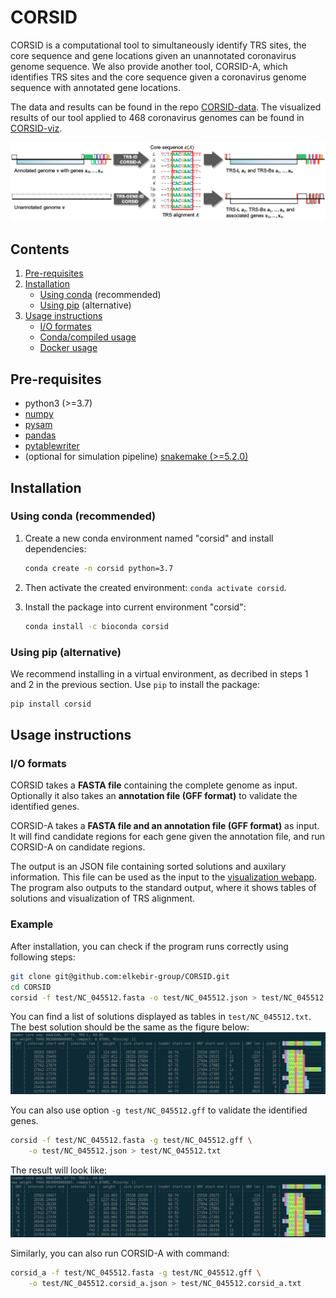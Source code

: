 # CORSID

CORSID is a computational tool to simultaneously identify TRS sites, the core sequence and gene locations given an unannotated coronavirus genome sequence.
We also provide another tool, CORSID-A, which identifies TRS sites and the core sequence given a coronavirus genome sequence with annotated gene locations.

The data and results can be found in the repo [CORSID-data](https://github.com/elkebir-group/CORSID-data). The visualized results of our tool applied to 468 coronavirus genomes can be found in [CORSID-viz](https://elkebir-group.github.io/CORSID-viz/).

![Figure](doc/overview.png)

## Contents

  1. [Pre-requisites](#pre-requisites)
  2. [Installation](#install)
      * [Using conda](#conda) (recommended)
      * [Using pip](#pip) (alternative)
  3. [Usage instructions](#usage)
      * [I/O formates](#io)
      * [Conda/compiled usage](#conda-usage)
      * [Docker usage](#docker-usage)

<a name="pre-requisites"></a>

## Pre-requisites
+ python3 (>=3.7)
+ [numpy](https://numpy.org/doc/)
+ [pysam](https://pysam.readthedocs.io/en/latest/)
+ [pandas](https://pandas.pydata.org/pandas-docs/stable/index.html)
+ [pytablewriter](https://pytablewriter.readthedocs.io/en/latest/)
+ (optional for simulation pipeline) [snakemake (>=5.2.0)](https://snakemake.readthedocs.io)

<a name="install"></a>

## Installation

<a name="conda"></a>

### Using conda (recommended)

1. Create a new conda environment named "corsid" and install dependencies:

   ```bash
   conda create -n corsid python=3.7
   ```

2. Then activate the created environment: `conda activate corsid`.
3. Install the package into current environment "corsid":

    ```bash
    conda install -c bioconda corsid
    ```

<a name="pip"></a>

### Using pip (alternative)

We recommend installing in a virtual environment, as decribed in steps 1 and 2 in the previous section.
Use `pip` to install the package:

```bash
pip install corsid
```

<a name="usage"></a>

## Usage instructions

<a name="io"></a>

### I/O formats

CORSID takes a **FASTA file** containing the complete genome as input. Optionally it also takes an **annotation file (GFF format)** to validate the identified genes.

CORSID-A takes a **FASTA file and an annotation file (GFF format)** as input. It will find candidate regions for each gene given the annotation file, and run CORSID-A on candidate regions.

The output is an JSON file containing sorted solutions and auxilary information. This file can be used as the input to the [visualization webapp](https://elkebir-group.github.io/CORSID-viz/#/Viz).
The program also outputs to the standard output, where it shows tables of solutions and visualization of TRS alignment.

### Example

After installation, you can check if the program runs correctly using following steps:
```bash
git clone git@github.com:elkebir-group/CORSID.git
cd CORSID
corsid -f test/NC_045512.fasta -o test/NC_045512.json > test/NC_045512.txt
```
You can find a list of solutions displayed as tables in `test/NC_045512.txt`. The best solution should be the same as the figure below:
![Expected result](doc/expected_result_nogff.png)

You can also use option `-g test/NC_045512.gff` to validate the identified genes.
```bash
corsid -f test/NC_045512.fasta -g test/NC_045512.gff \
    -o test/NC_045512.json > test/NC_045512.txt
```
The result will look like:
![Expected result](doc/expected_result_gff.png)

Similarly, you can also run CORSID-A with command:
```bash
corsid_a -f test/NC_045512.fasta -g test/NC_045512.gff \
    -o test/NC_045512.corsid_a.json > test/NC_045512.corsid_a.txt
```

